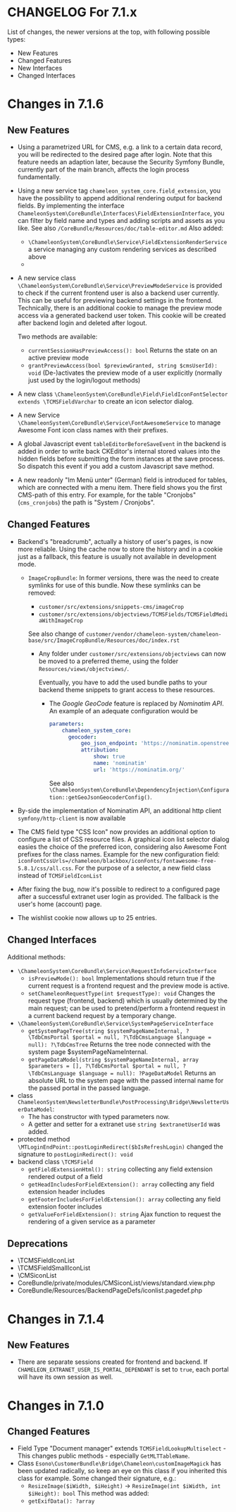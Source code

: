 CHANGELOG For 7.1.x
===================

List of changes, the newer versions at the top, with following possible types:
- New Features
- Changed Features
- New Interfaces
- Changed Interfaces

# Changes in 7.1.6

## New Features

* Using a parametrized URL for CMS, e.g. a link to a certain data record, you will be redirected to the 
  desired page after login.
  Note that this feature needs an adaption later, because the Security Symfony Bundle, currently part of the main
  branch, affects the login process fundamentally.
* Using a new service tag `chameleon_system_core.field_extension`, you have the possibility to append additional 
  rendering output for backend fields.
  By implementing the interface `ChameleonSystem\CoreBundle\Interfaces\FieldExtensionInterface`, you can filter by field
  name and types and adding scripts and assets as you like.
  See also `/CoreBundle/Resources/doc/table-editor.md`
  Also added:
  - `\ChameleonSystem\CoreBundle\Service\FieldExtensionRenderService` a service managing any custom rendering services
    as described above
  - 
* A new service class `\ChameleonSystem\CoreBundle\Service\PreviewModeService` is provided to check if the current
  frontend user is also a backend user currently. This can be useful for previewing backend settings in the frontend.  
  Technically, there is an additional cookie to manage the preview mode access via a generated backend user token. This
  cookie will be created after backend login and deleted after logout.

  Two methods are available:
  - `currentSessionHasPreviewAccess(): bool`
    Returns the state on an active preview mode
  - `grantPreviewAccess(bool $previewGranted, string $cmsUserId): void`
    (De-)activates the preview mode of a user explicitly (normally just used by the login/logout methods)

* A new class `\ChameleonSystem\CoreBundle\Field\FieldIconFontSelector extends \TCMSFieldVarchar` to create an icon
  selector dialog.
* A new Service `\ChameleonSystem\CoreBundle\Service\FontAwesomeService` to manage Awesome Font icon class names with
  their prefixes.
* A global Javascript event `tableEditorBeforeSaveEvent` in the backend is added in order to write back CKEditor's 
  internal stored values into the hidden fields before submitting the form instances at the save process. So dispatch
  this event if you add a custom Javascript save method.
* A new readonly "Im Menü unter" (German) field is introduced for tables, which are connected with a menu item. There
  field shows you the first CMS-path of this entry. For example, for the table "Cronjobs" (`cms_cronjobs`) the path
  is "System / Cronjobs".
  
## Changed Features

* Backend's "breadcrumb", actually a history of user's pages, is now more reliable. Using the cache now to store the
  history and in a cookie just as a fallback, this feature is usually not available in development mode.
  * `ImageCropBundle`: In former versions, there was the need to create symlinks for use of this bundle.
    Now these symlinks can be removed:
    - `customer/src/extensions/snippets-cms/imageCrop`
    - `customer/src/extensions/objectviews/TCMSFields/TCMSFieldMediaWithImageCrop`

    See also change of `customer/vendor/chameleon-system/chameleon-base/src/ImageCropBundle/Resources/doc/index.rst`

    * Any folder under `customer/src/extensions/objectviews` can now be moved to a preferred theme, using the folder
      `Resources/views/objectviews/`.

      Eventually, you have to add the used bundle paths to your backend theme snippets to grant access to these resources.
      * The <i>Google GeoCode</i> feature is replaced by <i>Nominatim API</i>.
        An example of an adequate configuration would be
        ```yaml
        parameters:
            chameleon_system_core:
              geocoder:
                  geo_json_endpoint: 'https://nominatim.openstreetmap.org/search?format=geojson&country=de&q={query}'
                  attribution:
                      show: true
                      name: 'nominatim'
                      url: 'https://nominatim.org/'
        ```
    
        See also `\ChameleonSystem\CoreBundle\DependencyInjection\Configuration::getGeoJsonGeocoderConfig()`.

* By-side the implementation of Nominatim API, an additional http client `symfony/http-client` is now available
* The CMS field type "CSS Icon" now provides an additional option to configure a list of CSS resource files. 
  A graphical icon list selector dialog easies the choice of the preferred icon, considering also Awesome Font prefixes 
  for the class names.
  Example for the new configuration field: `iconFontCssUrls=/chameleon/blackbox/iconFonts/fontawesome-free-5.8.1/css/all.css`.
  For the purpose of a selector, a new field class instead of `TCMSFieldIconList` 
* After fixing the bug, now it's possible to redirect to a configured page after a successful extranet user login as
  provided. The fallback is the user's home (account) page. 
* The wishlist cookie now allows up to 25 entries.

## Changed Interfaces

Additional methods:
* `\ChameleonSystem\CoreBundle\Service\RequestInfoServiceInterface`
  - `isPreviewMode(): bool`
    Implementations should return true if the current request is a frontend request and the preview
    mode is active.
  - `setChameleonRequestType(int $requestType): void`
    Changes the request type (frontend, backend) which is usually
    determined by the main request; can be used to pretend/perform a frontend request in a current backend request by a
    temporary change.
* `\ChameleonSystem\CoreBundle\Service\SystemPageServiceInterface`
  - `getSystemPageTree(string $systemPageNameInternal, ?\TdbCmsPortal $portal = null, ?\TdbCmsLanguage $language = null): ?\TdbCmsTree`
    Returns the tree node connected with the system page $systemPageNameInternal.
  - `getPageDataModel(string $systemPageNameInternal, array $parameters = [], ?\TdbCmsPortal $portal = null, ?\TdbCmsLanguage $language = null): ?PageDataModel`
    Returns an absolute URL to the system page with the passed internal name for the passed portal in the passed language.
* class `ChameleonSystem\NewsletterBundle\PostProcessing\Bridge\NewsletterUserDataModel`:
  - The has constructor with typed parameters now.
  - A getter and setter for a extranet use `string $extranetUserId` was added.
*  protected method `\MTLoginEndPoint::postLoginRedirect($bIsRefreshLogin)` changed the signature to
   `postLoginRedirect(): void`
* backend class `\TCMSField`
  - `getFieldExtensionHtml(): string` collecting any field extension rendered output of a field
  - `getHeadIncludesForFieldExtension(): array` collecting any field extension header includes
  - `getFooterIncludesForFieldExtension(): array` collecting any field extension footer includes
  - `getValueForFieldExtension(): string` Ajax function to request the rendering of a given service as a parameter

## Deprecations

- \TCMSFieldIconList
- \TCMSFieldSmallIconList
- \CMSiconList
- CoreBundle/private/modules/CMSiconList/views/standard.view.php
- CoreBundle/Resources/BackendPageDefs/iconlist.pagedef.php

# Changes in 7.1.4

## New Features

* There are separate sessions created for frontend and backend.
  If `CHAMELEON_EXTRANET_USER_IS_PORTAL_DEPENDANT` is set to `true`, each portal will have its own session as well.

# Changes in 7.1.0

## Changed Features

* Field Type "Document manager" extends `TCMSFieldLookupMultiselect` - This changes public methods - especially 
  `GetMLTTableName`.
* Class `Esono\CustomerBundle\Bridge\Chameleon\customImageMagick` has been updated radically, so keep an
  eye on this class if you inherited this class for example.
  Some changed their signature, e.g.:
  - `ResizeImage($iWidth, $iHeight)` → `ResizeImage(int $iWidth, int $iHeight): bool`
  This method was added:
  - `getExifData(): ?array`
 